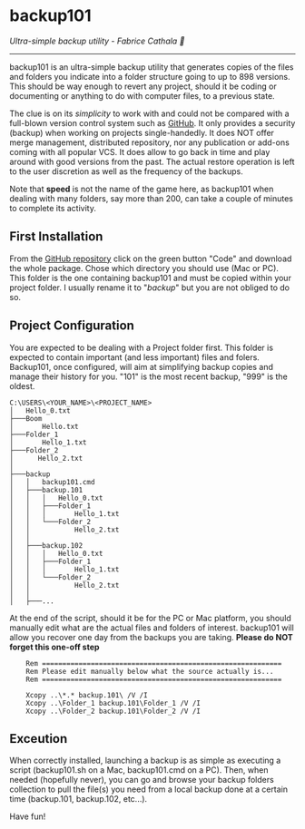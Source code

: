 # backup101

*Ultra-simple backup utility - Fabrice Cathala 🐸*

---

backup101 is an ultra-simple backup utility that generates copies of the files and folders you indicate into a folder structure going to up to 898 versions. This should be way enough to revert any project, should it be coding or documenting or anything to do with computer files, to a previous state.

The clue is on its *simplicity* to work with and could not be compared with a full-blown version control system such as [GitHub](https://github.com/). It only provides a security (backup) when working on projects single-handedly. It does NOT offer merge management, distributed repository, nor any publication or add-ons coming with all popular VCS. It does allow to go back in time and play around with good versions from the past. The actual restore operation is left to the user discretion as well as the frequency of the backups.

Note that **speed** is not the name of the game here, as backup101 when dealing with many folders, say more than 200, can take a couple of minutes to complete its activity.

## First Installation

From the [GitHub repository](https://github.com/fcathala/backup101) click on the green button "Code" and download the whole package. Chose which directory you should use (Mac or PC). This folder is the one containing backup101 and must be copied within your project folder. I usually rename it to "*backup*" but you are not obliged to do so.

## Project Configuration

You are expected to be dealing with a Project folder first. This folder is expected to contain important (and less important) files and folers. Backup101, once configured, will aim at simplifying backup copies and manage their history for you. "101" is the most recent backup, "999" is the oldest.

```
C:\USERS\<YOUR_NAME>\<PROJECT_NAME>
│   Hello_0.txt                                                                                                                                                           
├───Boom                                                                                                                                                                  
│       Hello.txt                                                                                                                                                         
├───Folder_1                                                                                                                                                              
│       Hello_1.txt                                                                                                                                                                                                                                                                                                                       
├───Folder_2                                                                                                                                                              
│      Hello_2.txt
│                                                                                                                                                                         
├───backup                                                                                                                                                                
│   │   backup101.cmd                                                                                                                                                     
│   ├───backup.101                                                                                                                                                        
│   │   │   Hello_0.txt                                                                                                                                                   
│   │   ├───Folder_1                                                                                                                                                      
│   │   │       Hello_1.txt                                                                                                                                               
│   │   └───Folder_2                                                                                                                                                      
│   │           Hello_2.txt                                                                                                                                               
│   │
│   ├───backup.102                                                                                                                                                        
│   │   │   Hello_0.txt                                                                                                                                                   
│   │   ├───Folder_1                                                                                                                                                      
│   │   │       Hello_1.txt                                                                                                                                               
│   │   └───Folder_2                                                                                                                                                      
│   │           Hello_2.txt                                                                                                                                               
│   │                                                                                                                                                                     
│   ├───...
```

At the end of the script, should it be for the PC or Mac platform, you should manually edit what are the actual files and folders of interest. backup101 will allow you recover one day from the backups you are taking. **Please do NOT forget this one-off step**

```
	Rem ===========================================================
	Rem Please edit manually below what the source actually is...
	Rem ===========================================================

	Xcopy ..\*.* backup.101\ /V /I
	Xcopy ..\Folder_1 backup.101\Folder_1 /V /I
	Xcopy ..\Folder_2 backup.101\Folder_2 /V /I
```

## Exceution

When correctly installed, launching a backup is as simple as executing a script (backup101.sh on a Mac, backup101.cmd on a PC). Then, when needed (hopefully never), you can go and browse your backup folders collection to pull the file(s) you need from a local backup done at a certain time (backup.101, backup.102, etc...).

Have fun!
